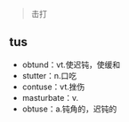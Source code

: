 <blockquote>
<p>击打</p>
</blockquote>
<h2 id="tus">tus</h2>
<ul>
<li>obtund：vt.使迟钝，使缓和</li>
<li>stutter：n.口吃</li>
<li>contuse：vt.挫伤</li>
<li>masturbate：v.</li>
<li>obtuse：a.钝角的，迟钝的</li>
</ul>

